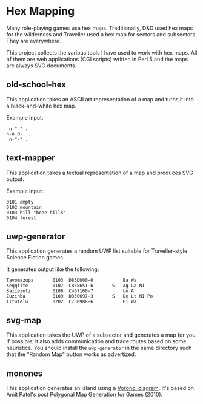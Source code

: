 Hex Mapping
===========

Many role-playing games use hex maps. Traditionally, D&D used hex maps
for the wilderness and Traveller used a hex map for sectors and
subsectors. They are everywhere.

This project collects the various tools I have used to work with hex
maps. All of them are web applications (CGI scripts) written in Perl 5
and the maps are always SVG documents.

old-school-hex
--------------

This application takes an ASCII art representation of a map and turns
it into a black-and-white hex map.

Example input:

     n " " .
    n-n O-. .
     n-"-" .

text-mapper
-----------

This application takes a textual representation of a map and produces
SVG output.

Example input:

    0101 empty
    0102 mountain
    0103 hill "bone hills"
    0104 forest

uwp-generator
-------------

This application generates a random UWP list suitable for
Traveller-style Science Fiction games.

It generates output like the following:

    Tavomazupa       0103  D85D000-0           Ba Wa
    Xeqqtite         0107  C858651-6       S   Ag Ga NI
    Baziezoti        0108  C467100-7           Lo A
    Zuzinba          0109  D350697-3       S   De Lt NI Po
    Titutelu         0202  C75B988-6           Hi Wa

svg-map
-------

This application takes the UWP of a subsector and generates a map for
you. If possible, it also adds communication and trade routes based on
some heuristics. You should install the `uwp-generator` in the same
directory such that the "Random Map" button works as advertized.

monones
-------

This application generates an island using a
[Voronoi diagram](https://en.wikipedia.org/wiki/Voronoi_diagram). It's
based on Amit Patel's post
[Polygonal Map Generation for Games](http://www-cs-students.stanford.edu/~amitp/game-programming/polygon-map-generation/)
(2010).
